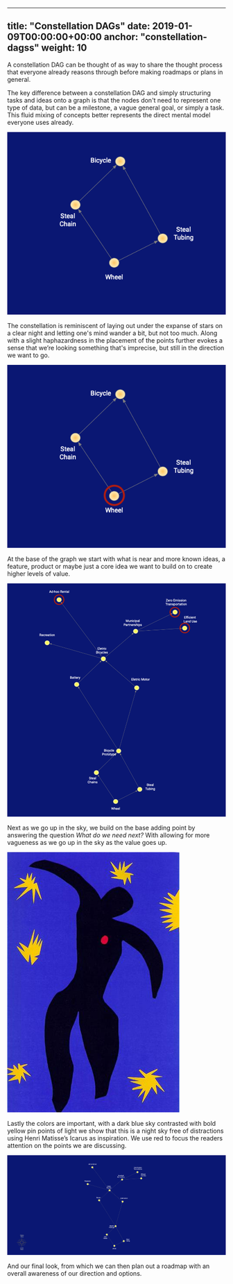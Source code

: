 

---
title: "Constellation DAGs"
date: 2019-01-09T00:00:00+00:00
anchor: "constellation-dagss"
weight: 10
---

A constellation DAG can be thought of as way to share the thought process that everyone 
already  reasons through before making roadmaps or plans in general.

The key difference between a constellation DAG and simply structuring tasks and ideas
onto a graph is that the nodes don't need to represent one type of data, but can be a 
milestone, a vague general goal, or simply a task. This fluid mixing of concepts better
represents the direct mental model everyone uses already.

![](images/constellation-dags-1.png)

The constellation is reminiscent of laying out under the expanse of stars on a clear
night and letting one's mind wander a bit, but not too much. Along with a slight
haphazardness in the placement of the points further evokes a sense that we’re looking
something that's imprecise, but still in the direction we want to go.

![](images/constellation-dags-2.png)

At the base of the graph we start with what is near and more known ideas, a feature,
product or maybe just a core idea we want to build on to create higher levels of value.

![](images/constellation-dags-3.png)

Next as we go up in the sky, we build on the base adding point by answering the question 
*What do we need next?* With allowing for more vagueness as we go up in the sky as the
value goes up.

![](images/icarus-1944.jpg)

Lastly the colors are important, with a dark blue sky contrasted with bold yellow pin
points of light we show that this is a night sky free of distractions using Henri 
Matisse’s Icarus as inspiration. We use red to focus the readers attention on the points
we are discussing. 

![](images/constellation-dags-4.png)

And our final look, from which we can then plan out a roadmap    with an overall awareness
of our direction and options. 
